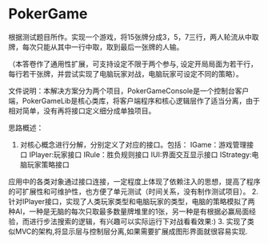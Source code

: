 # PokerGame
根据测试题目所作。实现一个游戏，将15张牌分成3，5，7三行，两人轮流从中取牌，每次只能从其中一行中取，取到最后一张牌的人输。

（本答卷作了通用性扩展，可支持设定不限于两个参与, 设定开局局面为若干行，每行若干张牌，并尝试实现了电脑玩家对战，电脑玩家可设定不同的策略）。

文件说明：本解决方案分为两个项目，PokerGameConsole是一个控制台客户端，PokerGameLib是核心类库，将客户端程序和核心逻辑层作了适当分离，由于相对简单，没有再将接口定义细分成单独项目。

思路概述：
1. 对核心概念进行分解，分别定义了对应的接口。包括：
  IGame：游戏管理接口
  IPlayer:玩家接口
  IRule：胜负规则接口
  IUI:界面交互显示接口
  IStrategy:电脑玩家策略接口
  
  应用中的各类对象通过接口连接，一定程度上体现了依赖注入的思想，提高了程序的可扩展性和可维护性，也方便了单元测试（时间关系，没有制作测试项目）。
2. 针对IPlayer接口，实现了人类玩家类型和电脑玩家的类型，电脑的策略模拟了两种AI，一种是无脑的每次只取最多数量牌堆里的1张，另一种是有根据必赢局面经验，而进行步法搜索的逻辑，有兴趣可以实际运行下对战看看效果:)
3. 实现了类似MVC的架构,将显示层与控制层分离,如果需要扩展成图形界面就很容易实现.
